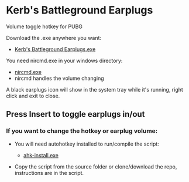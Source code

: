 # Kerb's Battleground Earplugs
Volume toggle hotkey for PUBG

Download the .exe anywhere you want:
  - [Kerb's Battleground Earplugs.exe](https://github.com/QuietKerb/Kerbs-Battleground-Earplugs/raw/master/bin/Kerb's%20Battleground%20Earplugs.exe)
  
You need nircmd.exe in your windows directory:  
  - [nircmd.exe](https://github.com/QuietKerb/Kerbs-Battleground-Earplugs/raw/master/deps/nircmd.exe)  
  - nircmd handles the volume changing
  
A black earplugs icon will show in the system tray while it's running, right click and exit to close.
  
## Press Insert to toggle earplugs in/out

### If you want to change the hotkey or earplug volume: 

  - You will need autohotkey installed to run/compile the script:  
    - [ahk-install.exe](https://www.autohotkey.com/download/ahk-install.exe)
  
  - Copy the script from the source folder or clone/download the repo, instructions are in the script.
